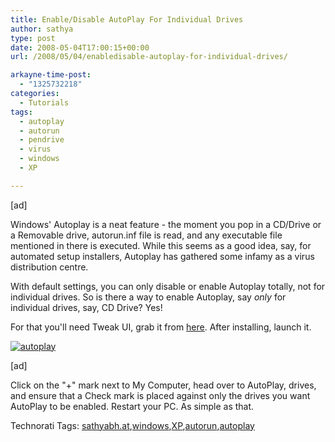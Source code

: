 ```yaml
---
title: Enable/Disable AutoPlay For Individual Drives
author: sathya
type: post
date: 2008-05-04T17:00:15+00:00
url: /2008/05/04/enabledisable-autoplay-for-individual-drives/

arkayne-time-post:
  - "1325732218"
categories:
  - Tutorials
tags:
  - autoplay
  - autorun
  - pendrive
  - virus
  - windows
  - XP

---
```

[ad]

Windows' Autoplay is a neat feature - the moment you pop in a CD/Drive or a Removable drive, autorun.inf file is read, and any executable file mentioned in there is executed. While this seems as a good idea, say, for automated setup installers, Autoplay has gathered some infamy as a virus distribution centre.

With default settings, you can only disable or enable Autoplay totally, not for individual drives. So is there a way to enable Autoplay, say _only_ for individual drives, say, CD Drive? Yes!

For that you'll need Tweak UI, grab it from <a rel="nofollow" href="https://www.snapfiles.com/get/tweakuixp.html" target="_blank">here</a>. After installing, launch it.  
<!--more-->

[<img src="https://static.flickr.com/2018/2463874091_ff048ca52e.jpg" border="0" alt="autoplay" />][1]

[ad]

Click on the "+" mark next to My Computer, head over to AutoPlay, drives, and ensure that a Check mark is placed against only the drives you want AutoPlay to be enabled. Restart your PC. As simple as that.

<div id="scid:0767317B-992E-4b12-91E0-4F059A8CECA8:32eb75f4-539f-4069-a820-4f78ac3a852a" class="wlWriterSmartContent" style="display:inline; margin:0px; padding:0px 0px 0px 0px;">
  Technorati Tags: <a rel="tag" href="https://technorati.com/tags/sathyabh.at">sathyabh.at</a>,<a rel="tag" href="https://technorati.com/tags/windows">windows</a>,<a rel="tag" href="https://technorati.com/tags/XP">XP</a>,<a rel="tag" href="https://technorati.com/tags/autorun">autorun</a>,<a rel="tag" href="https://technorati.com/tags/autoplay">autoplay</a>
</div>

 [1]: https://www.flickr.com/photos/23198823@N04/2463874091/ "autoplay"
